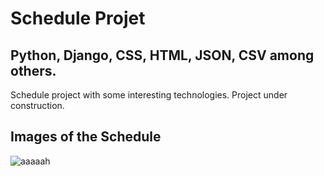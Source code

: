 # Schedule Projet
## Python, Django, CSS, HTML, JSON, CSV among others.

Schedule project with some interesting technologies. Project under construction.


## Images of the Schedule
![aaaaah](https://github.com/ecopque/schedule_project/prints/main.png)